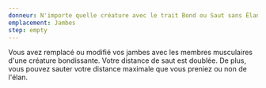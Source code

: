 ```yaml
---
donneur: N'importe quelle créature avec le trait Bond ou Saut sans Élant
emplacement: Jambes
step: empty
---
```

Vous avez remplacé ou modifié vos jambes avec les membres musculaires d'une créature bondissante. Votre distance de saut est doublée. De plus, vous pouvez sauter votre distance maximale que vous preniez ou non de l'élan.